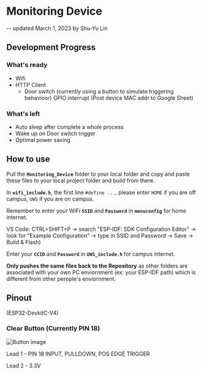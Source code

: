 # Monitoring Device

-- updated March 1, 2023 by Shu-Yu Lin

## Development Progress

### What's ready

- Wifi
- HTTP Client
  - Door switch (currently using a button to simulate triggering behavioor) GPIO interrupt (Post device MAC addr to Google Sheet)

### What's left

- Auto sleep after complete a whole process
- Wake up on Door switch trigger
- Optimal power saving

## How to use

Pull the **```Monitoring_Device```** folder to your local folder and copy and paste these files to your local project folder and build from there.

In **```wifi_include.h```**, the first line ``` #define ... ```, please enter ``` HOME ``` if you are off campus, ``` UWS ``` if you are on campus.

Remember to enter your WiFi **```SSID```** and **```Password```** in **```menuconfig```** for home internet.

VS Code: CTRL+SHIFT+P -> search "ESP-IDF: SDK Configuration Editor" -> look for "Example Configuration" -> type in SSID and Password -> Save -> Build & Flash)

Enter your **```CCID```** and **```Password```** in **```UWS_include.h```** for campus internet.

**Only pushes the same files back to the Repository** as other folders are associated with your own PC enviornment (ex: your ESP-IDF path) which is different from other perople's enviornment.

## Pinout

(ESP32-DevkitC-V4)

### Clear Button (Currently PIN 18)

![Button image](https://www.projecthub.in/wp-content/uploads/2019/12/pushbutton_diagram.png)

Lead 1 - PIN 18 INPUT, PULLDOWN, POS EDGE TRIGGER

Lead 2 - 3.3V
